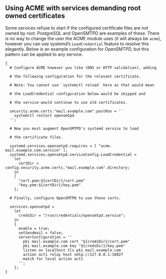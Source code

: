 ## Using ACME with services demanding root owned certificates

Some services refuse to start if the configured certificate files are not owned by root. PostgreSQL and OpenSMTPD are examples of these. There is no way to change the user the ACME module uses (it will always be `acme`), however you can use systemd’s `LoadCredential` feature to resolve this elegantly. Below is an example configuration for OpenSMTPD, but this pattern can be applied to any service.

```programlisting
{
  # Configure ACME however you like (DNS or HTTP validation), adding

  # the following configuration for the relevant certificate.

  # Note: You cannot use `systemctl reload` here as that would mean

  # the LoadCredential configuration below would be skipped and

  # the service would continue to use old certificates.

  security.acme.certs."mail.example.com".postRun = ''
    systemctl restart opensmtpd
  '';

  # Now you must augment OpenSMTPD's systemd service to load

  # the certificate files.

  systemd.services.opensmtpd.requires = [ "acme-mail.example.com.service" ];
  systemd.services.opensmtpd.serviceConfig.LoadCredential =
    let
      certDir = config.security.acme.certs."mail.example.com".directory;
    in
    [
      "cert.pem:${certDir}/cert.pem"
      "key.pem:${certDir}/key.pem"
    ];

  # Finally, configure OpenSMTPD to use these certs.

  services.opensmtpd =
    let
      credsDir = "/run/credentials/opensmtpd.service";
    in
    {
      enable = true;
      setSendmail = false;
      serverConfiguration = ''
        pki mail.example.com cert "${credsDir}/cert.pem"
        pki mail.example.com key "${credsDir}/key.pem"
        listen on localhost tls pki mail.example.com
        action act1 relay host smtp://127.0.0.1:10027
        match for local action act1
      '';
    };
}
```
